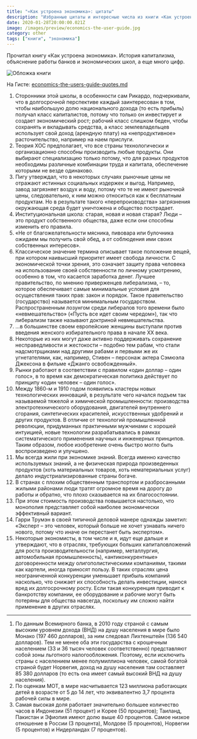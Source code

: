 ```yaml
---
title: "«Как устроена экономика»: цитаты"
description: "Избранные цитаты и интересные числа из книги «Как устроена экономика» Ха-Джун Чанга"
date: 2020-01-28T20:00:00.021Z
image: /images/preview/economics-the-user-guide.jpg
category: other
tags: ["книги", "экономика"]
---
```


Прочитал книгу «Как устроена экономика». История капитализма, объяснение работы банков и экономических школ, а еще много цифр.

![Обложка книги](/images/economics-book.jpg)

На Гисте: [economics-the-users-guide-quotes.md](https://gist.github.com/dtroode/96fc2f4bfe9161622bc75800df29f3cd)

1. Сторонники этой школы, в особенности сам Рикардо, подчеркивали, что в долгосрочной перспективе каждый заинтересован в том, чтобы наибольшую долю национального дохода (то есть прибыль) получал класс капиталистов, потому что только он инвестирует и создает экономический рост; рабочий класс слишком беден, чтобы сохранять и вкладывать средства, а класс землевладельцев использует свой доход (арендную плату) на «непродуктивное» расточительство, например на наем прислуги.
2. Теория ХОС предполагает, что все страны технологически и организационно способны производить любые продукты. Они выбирают специализацию только потому, что для разных продуктов необходимы различные комбинации труда и капитала, обеспечение которыми не везде одинаково.
3. Пигу утверждал, что в некоторых случаях рыночные цены не отражают истинных социальных издержек и выгод. Например, завод загрязняет воздух и воду, потому что те не имеют рыночной цены, следовательно, к ним можно относиться как к бесплатным продуктам. Но в результате такого «перепроизводства» загрязнения окружающая среда будет уничтожена и общество пострадает.
4. Институциональная школа: старая, новая и новая старая? Люди – это продукт собственного общества, даже если они способны изменить его правила.
5. «Не от благожелательности мясника, пивовара или булочника ожидаем мы получить свой обед, а от соблюдения ими своих собственных интересов».
6. Классическое значение термина описывает такое положение вещей, при котором наивысший приоритет имеет свобода личности. С экономической точки зрения, это означает защиту права человека на использование своей собственности по личному усмотрению, особенно в том, что касается заработка денег. Лучшее правительство, по мнению приверженцев либерализма, – то, которое обеспечивает самые минимальные условия для осуществления таких прав: закон и порядок. Такое правительство (государство) называется минимальным государством. Распространенным лозунгом среди либералов того времени было «невмешательство» («Пусть все идет своим чередом»), так что либерализм также называют доктриной невмешательства.
7. …в большинстве своем европейские женщины выступали против введения женского избирательного права в начале XX века.
8. Некоторые из них могут даже активно поддерживать сохранение несправедливости и жестокости – подобно тем рабам, что стали надсмотрщиками над другими рабами и первыми же их угнетателями, как, например, Стивен – персонаж актера Сэмюэла Джексона в фильме «Джанго освобожденный».
9. Рынки работают в соответствии с правилом «один доллар – один голос», в то время как демократическая политика действует по принципу «один человек – один голос».
10. Между 1860-м и 1910 годом появились кластеры новых технологических инноваций, в результате чего начался подъем так называемой тяжелой и химической промышленности: производства электротехнического оборудования, двигателей внутреннего сгорания, синтетических красителей, искусственных удобрений и других продуктов. В отличие от технологий промышленной революции, придуманных практичными мужчинами с хорошей интуицией, новые технологии разрабатывались в рамках систематического применения научных и инженерных принципов. Таким образом, любое изобретение очень быстро могло быть воспроизведено и улучшено.
11. Мы всегда жили при экономике знаний. Всегда именно качество используемых знаний, а не физическая природа произведенных продуктов (хоть материальных товаров, хоть нематериальных услуг) делало индустриализированные страны богаче.
12. В странах с плохим общественным транспортом и разбросанными жилыми районами люди тратят огромное время на дорогу до работы и обратно, что плохо сказывается на их благосостоянии.
13. При этом стоимость производства повышается настолько, что монополия представляет собой наиболее экономически эффективный вариант.
14. Гарри Трумэн в своей типичной деловой манере однажды заметил: «Эксперт – это человек, который больше не хочет узнавать ничего нового, потому что иначе он перестанет быть экспертом».
15. Некоторые экономисты, в том числе и я, идут еще дальше и утверждают, что в отраслях, требующих больших капиталовложений для роста производительности (например, металлургия, автомобильная промышленность), «антиконкурентные» договоренности между олигополистическими компаниями, такими как картели, иногда приносят пользу. В таких отраслях цена неограниченной конкуренции уменьшает прибыль компаний насколько, что снижает их способность делать инвестиции, нанося вред их долгосрочному росту. Если такая конкуренция приводит к банкротству компании, ее оборудование и рабочие могут быть потеряны для общества навсегда, поскольку им сложно найти применение в других отраслях.

---

1. По данным Всемирного банка, в 2010 году страной с самым высоким уровнем дохода (ВНД) на душу населения в мире было Монако (197 460 долларов), за ним следовал Лихтенштейн (136 540 долларов). Тем не менее оба эти государства с крошечным населением (33 и 36 тысяч человек соответственно) представляют собой зоны льготного налогообложения. Поэтому, если исключить страны с населением менее полумиллиона человек, самой богатой страной будет Норвегия, доход на душу населения там составляет 85 380 долларов (то есть она имеет самый высокий ВНД на душу населения).
2. По оценкам МОТ, в мире насчитывается 123 миллиона работающих детей в возрасте от 5 до 14 лет, что эквивалентно 3,7 процента рабочей силы в мире.
3. Самая высокая доля работает значительно большее количество часов в Индонезии (51 процент) и Корее (50 процентов); Таиланд, Пакистан и Эфиопия имеют долю выше 40 процентов. Самое низкое отношение в России (3 процента), Молдове (5 процентов), Норвегии (5 процентов) и Нидерландах (7 процентов).
